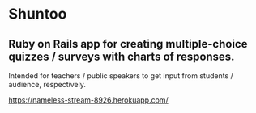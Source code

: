 Shuntoo
==========
Ruby on Rails app for creating multiple-choice quizzes / surveys with charts of responses. 
----------
Intended for teachers / public speakers to get input from students / audience, respectively.

https://nameless-stream-8926.herokuapp.com/